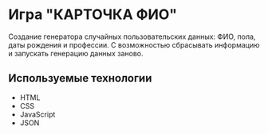 # Игра "КАРТОЧКА ФИО"

Создание генератора случайных пользовательских данных: ФИО, пола, даты рождения и профессии. С возможностью сбрасывать информацию и запускать генерацию данных заново.

## Используемые технологии

* HTML
* CSS
* JavaScript
* JSON